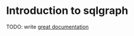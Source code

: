 # Introduction to sqlgraph

TODO: write [great documentation](http://jacobian.org/writing/great-documentation/what-to-write/)
